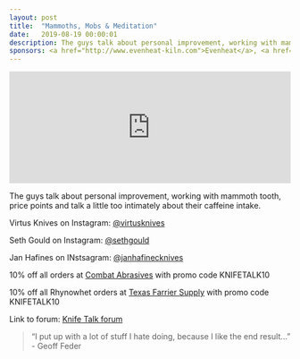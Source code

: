 ```yaml
---
layout: post
title:  "Mammoths, Mobs & Meditation"
date:   2019-08-19 00:00:01
description: The guys talk about personal improvement, working with mammoth tooth, price points and talk a little too intimately about their caffeine intake. 
sponsors: <a href="http://www.evenheat-kiln.com">Evenheat</a>, <a href="http://www.combatabrasives.com">Combat Abrasives</a>, <a href="https://www.indasa-abrasives.com">IndasaUSA</a>, <a href="http://www.texasfarriersupply.com">Texas Farrier Supply</a> and <a href="https://newjerseysteelbaron.com">New Jersey Steel Baron</a>.
---
```

                
<iframe height="200px" width="100%" frameborder="no" scrolling="no" seamless src="https://player.simplecast.com/db9ac663-5b8c-4b30-b7fa-1041a2dea680?dark=false"></iframe>

The guys talk about personal improvement, working with mammoth tooth, price points and talk a little too intimately about their caffeine intake.         

            
  



Virtus Knives on Instagram: <a href="https://www.instagram.com/viryusknives"> @virtusknives </a>  

Seth Gould on Instagram: <a href="https://www.instagram.com/sethgould"> @sethgould</a>  

Jan Hafines on INstsagram: <a href="https://www.instagram.com/janhafinecknives"> @janhafinecknives</a> 




  
10% off all orders at  <a href="http://www.combatabrasives.com">Combat Abrasives</a> with promo code KNIFETALK10

10% off all Rhynowhet orders at  <a href="http://www.texasfarriersupply.com">Texas Farrier Supply</a> with promo code KNIFETALK10
 

   
  

Link to forum: <a href="http://forum.knifetalk.net">Knife Talk forum</a>




 


<blockquote class="largeQuote">“I put up with a lot of stuff I hate doing, because I like the end result…” - Geoff Feder</blockquote>



